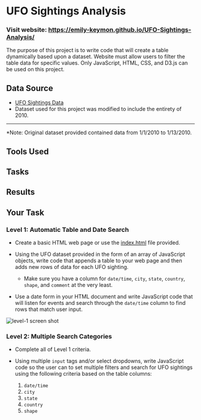 # UFO Sightings Analysis

### Visit website:   https://emily-keymon.github.io/UFO-Sightings-Analysis/

The purpose of this project is to write code that will create a table dynamically based upon a dataset. Website must allow users to filter the table data for specific values. Only JavaScript, HTML, CSS, and D3.js can be used on this project.

## Data Source
* [UFO Sightings Data](UFO-level-1/static/js/data3.js)
* Dataset used for this project was modified to include the entirety of 2010.
- - -
*Note:  Original dataset provided contained data from 1/1/2010 to 1/13/2010. 

## Tools Used

## Tasks

## Results



## Your Task

### Level 1: Automatic Table and Date Search

* Create a basic HTML web page or use the [index.html](UFO-level-1/index.html) file provided.

* Using the UFO dataset provided in the form of an array of JavaScript objects, write code that appends a table to your web page and then adds new rows of data for each UFO sighting.

  * Make sure you have a column for `date/time`, `city`, `state`, `country`, `shape`, and `comment` at the very least.

* Use a date form in your HTML document and write JavaScript code that will listen for events and search through the `date/time` column to find rows that match user input.

![level-1 screen shot](https://user-images.githubusercontent.com/64673015/93277184-4cd69b80-f787-11ea-8600-e9b9f01f0c6e.PNG)

### Level 2: Multiple Search Categories

* Complete all of Level 1 criteria.

* Using multiple `input` tags and/or select dropdowns, write JavaScript code so the user can to set multiple filters and search for UFO sightings using the following criteria based on the table columns:

  1. `date/time`
  2. `city`
  3. `state`
  4. `country`
  5. `shape`

